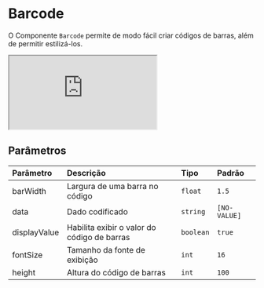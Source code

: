 # Barcode

O Componente `Barcode` permite de modo fácil criar códigos de barras, além de permitir estilizá-los.

<div class="iframe-wrapper">
  <iframe src="http://bundlebrowser.mambaweb.now.sh/#!/barcode"></iframe>
</div>

## Parâmetros

| Parâmetro      | Descrição                                    | Tipo              | Padrão      |
| :------------- | :------------------------------------------- | :---------------- | :---------- |
| barWidth       | Largura de uma barra no código               | `float`           | `1.5`       |
| data           | Dado codificado                              | `string`          | `[NO-VALUE]`|
| displayValue   | Habilita exibir o valor do código de barras  | `boolean`         | `true`      |
| fontSize       | Tamanho da fonte de exibição                 | `int`             | `16`        |
| height         | Altura do código de barras                   | `int`             | `100`       |

